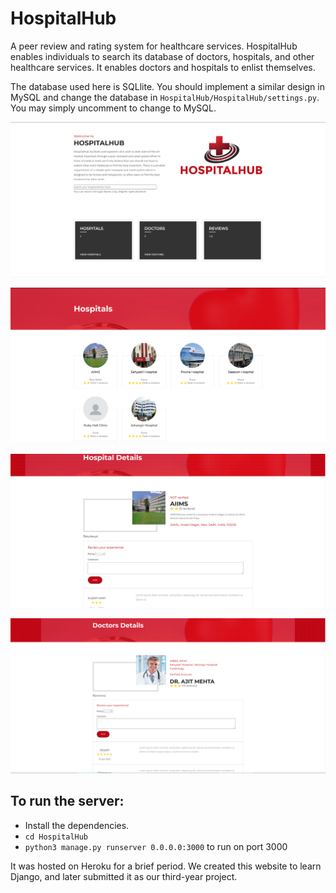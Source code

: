 # HospitalHub

A peer review and rating system for healthcare services. HospitalHub enables individuals to search its database of doctors, hospitals, and other healthcare services. It enables doctors and hospitals to enlist themselves. 

The database used here is SQLlite. You should implement a similar design in MySQL and change the database in `HospitalHub/HospitalHub/settings.py`. You may simply uncomment to change to MySQL. 

![Home](HomeScreen.png)

![HospitalList](HospitalList.png)

![HospitalReview](HospitalReview.png)

![DoctorReview](DoctorReview.png)

## To run the server:
- Install the dependencies.
- `cd HospitalHub`
- `python3 manage.py runserver 0.0.0.0:3000` to run on port 3000

It was hosted on Heroku for a brief period. We created this website to learn Django, and later submitted it as our third-year project.